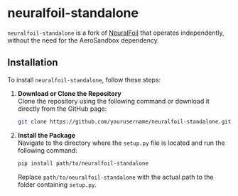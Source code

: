 
# neuralfoil-standalone

`neuralfoil-standalone` is a fork of [NeuralFoil](https://github.com/peterdsharpe/NeuralFoil) that operates independently, without the need for the AeroSandbox dependency.

## Installation

To install `neuralfoil-standalone`, follow these steps:

1. **Download or Clone the Repository**  
   Clone the repository using the following command or download it directly from the GitHub page:
   ```bash
   git clone https://github.com/yourusername/neuralfoil-standalone.git
   ```

2. **Install the Package**  
   Navigate to the directory where the `setup.py` file is located and run the following command:
   ```bash
   pip install path/to/neuralfoil-standalone
   ```
   Replace `path/to/neuralfoil-standalone` with the actual path to the folder containing `setup.py`.
